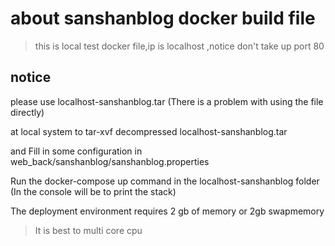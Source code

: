 # about sanshanblog docker build file
> this is local test docker file,ip is localhost ,notice don't take up  port 80
## notice
please use localhost-sanshanblog.tar (There is a problem with using the file directly)

at local system to tar-xvf decompressed localhost-sanshanblog.tar 

and Fill in some configuration in web_back/sanshanblog/sanshanblog.properties

Run the docker-compose up command in the localhost-sanshanblog folder (In the console will be to print the stack)

The deployment environment requires 2 gb of memory or 2gb swapmemory 

> It is best to multi core cpu 
 
